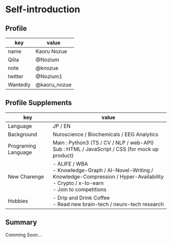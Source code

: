 # Self-introduction

## Profile

| key | value |
| --- | --- |
| name | Kaoru Nozue |
| Qiita | @Nozium |
| note | @knozue |
| twitter | @Nozium1 |
| Wantedly | @kaoru_nozue |

## ****Profile Supplements****

| key | value |
| --- | --- |
| Language | JP / EN |
| Background | Nuroscience / Biochemicals / EEG Analytics  |
| Programing Language | Main : Python3 (TS / CV / NLP / web-API) <br> Sub : HTML / JavaScript / CSS (for mock up product) |
| New Charenge | - ALIFE / WBA <br>- Knowledge-Graph / AI-Novel-Writing / Knowledge-Compression / Hyper-Availability <br>- Crypto / x-to-earn <br>- Join to competitions |
| Hobbies | - Drip and Drink Coffee <br>- Read new brain-tech / neuro-tech research |

## Summary

Comming Soon…

<!--
**Nozium/Nozium** is a ✨ _special_ ✨ repository because its `README.md` (this file) appears on your GitHub profile.

Here are some ideas to get you started:

- 🔭 I’m currently working on ...
- 🌱 I’m currently learning ...
- 👯 I’m looking to collaborate on ...
- 🤔 I’m looking for help with ...
- 💬 Ask me about ...
- 📫 How to reach me: ...
- 😄 Pronouns: ...
- ⚡ Fun fact: ...
-->

